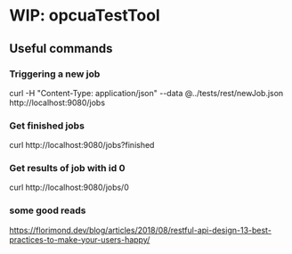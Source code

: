 # WIP: opcuaTestTool

## Useful commands

### Triggering a new job
curl -H "Content-Type: application/json" --data @../tests/rest/newJob.json http://localhost:9080/jobs

### Get finished jobs
curl http://localhost:9080/jobs?finished

### Get results of job with id 0
curl http://localhost:9080/jobs/0

### some good reads
https://florimond.dev/blog/articles/2018/08/restful-api-design-13-best-practices-to-make-your-users-happy/



